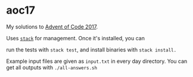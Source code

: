 # aoc17
My solutions to [Advent of Code 2017][advent].

Uses [`stack`][stack] for management. Once it's installed, you can

run the tests with `stack test`, and install binaries with `stack install.`

Example input files are given as `input.txt` in every day directory. You can
get all outputs with `./all-answers.sh`

[advent]: https://adventofcode.com/2017
[stack]: https://docs.haskellstack.org/en/stable/README/#how-to-install
